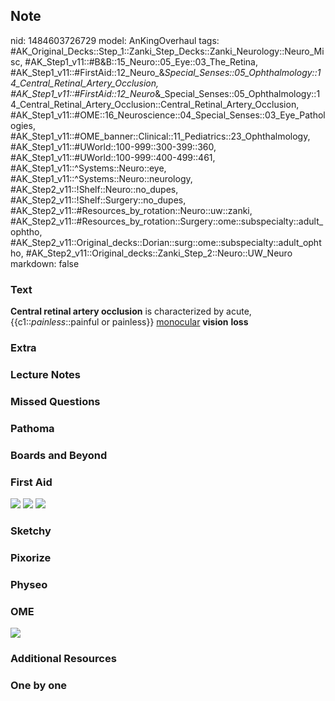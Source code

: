 ## Note
nid: 1484603726729
model: AnKingOverhaul
tags: #AK_Original_Decks::Step_1::Zanki_Step_Decks::Zanki_Neurology::Neuro_Misc, #AK_Step1_v11::#B&B::15_Neuro::05_Eye::03_The_Retina, #AK_Step1_v11::#FirstAid::12_Neuro_&_Special_Senses::05_Ophthalmology::14_Central_Retinal_Artery_Occlusion, #AK_Step1_v11::#FirstAid::12_Neuro_&_Special_Senses::05_Ophthalmology::14_Central_Retinal_Artery_Occlusion::Central_Retinal_Artery_Occlusion, #AK_Step1_v11::#OME::16_Neuroscience::04_Special_Senses::03_Eye_Pathologies, #AK_Step1_v11::#OME_banner::Clinical::11_Pediatrics::23_Ophthalmology, #AK_Step1_v11::#UWorld::100-999::300-399::360, #AK_Step1_v11::#UWorld::100-999::400-499::461, #AK_Step1_v11::^Systems::Neuro::eye, #AK_Step1_v11::^Systems::Neuro::neurology, #AK_Step2_v11::!Shelf::Neuro::no_dupes, #AK_Step2_v11::!Shelf::Surgery::no_dupes, #AK_Step2_v11::#Resources_by_rotation::Neuro::uw::zanki, #AK_Step2_v11::#Resources_by_rotation::Surgery::ome::subspecialty::adult_ophtho, #AK_Step2_v11::Original_decks::Dorian::surg::ome::subspecialty::adult_ophtho, #AK_Step2_v11::Original_decks::Zanki_Step_2::Neuro::UW_Neuro
markdown: false

### Text
<div>
  <b>Central retinal artery occlusion</b> is characterized by
  acute, {{c1::<i>painless</i>::painful or painless}}
  <u>monocular</u> <b>vision</b> <b>loss</b>
</div>

### Extra


### Lecture Notes


### Missed Questions


### Pathoma


### Boards and Beyond


### First Aid
<img src="tmpg2PDte.png"> <img src="tmpsazLnu.png"> <img src=
"tmpaUTieG.png">

### Sketchy


### Pixorize


### Physeo


### OME
<div class="ome-widget">
  <a href=
  "https://onlinemeded.org/spa/pediatrics/ophthalmology/acquire?ref=anki">
  <img src="_OME_AnkiFlashcards_Lesson_4.png"></a>
</div>

### Additional Resources


### One by one

